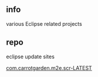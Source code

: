 <!--

    Copyright (C) 2010-2012 Andrei Pozolotin <Andrei.Pozolotin@gmail.com>

    All rights reserved. Licensed under the OSI BSD License.

    http://www.opensource.org/licenses/bsd-license.php

-->
## info

various Eclipse related projects

## repo

eclipse update sites
 
[com.carrotgarden.m2e.scr-LATEST](http://carrot-garden.github.com/carrot-eclipse/repository/com.carrotgarden.m2e.scr-LATEST/)
